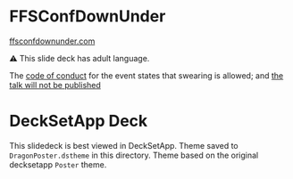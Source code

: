# FFSConfDownUnder

[ffsconfdownunder.com](http://web.archive.org/web/20190128052650/https://ffsconfdownunder.com/rants/)

⚠ This slide deck has adult language. 

The [code of conduct](http://web.archive.org/web/20190128052755/https://ffsconfdownunder.com/codeofconduct/) for the event states that swearing is allowed; and [the talk will not be published](http://web.archive.org/web/20190128052849/https://ffsconfdownunder.com/guide_to_a_good_rant/)

# DeckSetApp Deck

This slidedeck is best viewed in DeckSetApp. Theme saved to `DragonPoster.dstheme` in this directory. Theme based on the original decksetapp `Poster` theme.

